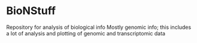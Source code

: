 # BioNStuff
Repository for analysis of biological info
Mostly genomic info; this includes a lot of analysis and plotting of genomic and transcriptomic data
